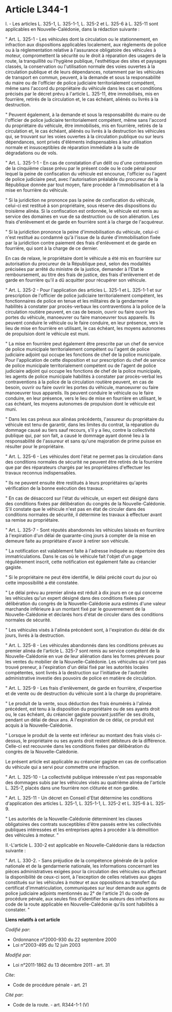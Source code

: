 # Article L344-1

I. - Les articles L. 325-1, L. 325-1-1, L. 325-2 et L. 325-6 à L. 325-11 sont applicables en Nouvelle-Calédonie, dans la
rédaction suivante : 

" Art. L. 325-1 - Les véhicules dont la circulation ou le stationnement, en infraction aux dispositions applicables
localement, aux règlements de police ou à la réglementation relative à l'assurance obligatoire des véhicules à moteur,
compromettent la sécurité ou le droit à réparation des usagers de la route, la tranquillité ou l'hygiène publique,
l'esthétique des sites et paysages classés, la conservation ou l'utilisation normale des voies ouvertes à la circulation
publique et de leurs dépendances, notamment par les véhicules de transport en commun, peuvent, à la demande et sous la
responsabilité du maire ou de l'officier de police judiciaire territorialement compétent, même sans l'accord du propriétaire
du véhicule dans les cas et conditions précisés par le décret prévu à l'article L. 325-11, être immobilisés, mis en
fourrière, retirés de la circulation et, le cas échéant, aliénés ou livrés à la destruction. 

" Peuvent également, à la demande et sous la responsabilité du maire ou de l'officier de police judiciaire territorialement
compétent, même sans l'accord du propriétaire du véhicule, être immobilisés, mis en fourrière, retirés de la circulation et,
le cas échéant, aliénés ou livrés à la destruction les véhicules qui, se trouvant sur les voies ouvertes à la circulation
publique ou sur leurs dépendances, sont privés d'éléments indispensables à leur utilisation normale et insusceptibles de
réparation immédiate à la suite de dégradations ou de vols. 

" Art. L. 325-1-1 - En cas de constatation d'un délit ou d'une contravention de la cinquième classe prévu par le présent code
ou le code pénal pour lequel la peine de confiscation du véhicule est encourue, l'officier ou l'agent de police judiciaire
peut, avec l'autorisation préalable du procureur de la République donnée par tout moyen, faire procéder à l'immobilisation et
à la mise en fourrière du véhicule. 

" Si la juridiction ne prononce pas la peine de confiscation du véhicule, celui-ci est restitué à son propriétaire, sous
réserve des dispositions du troisième alinéa. Si la confiscation est ordonnée, le véhicule est remis au service des domaines
en vue de sa destruction ou de son aliénation. Les frais d'enlèvement et de garde en fourrière sont à la charge de
l'acquéreur. 

" Si la juridiction prononce la peine d'immobilisation du véhicule, celui-ci n'est restitué au condamné qu'à l'issue de la
durée d'immobilisation fixée par la juridiction contre paiement des frais d'enlèvement et de garde en fourrière, qui sont à
la charge de ce dernier.

En cas de relaxe, le propriétaire dont le véhicule a été mis en fourrière sur autorisation du procureur de la République
peut, selon des modalités précisées par arrêté du ministre de la justice, demander à l'Etat le remboursement, au titre des
frais de justice, des frais d'enlèvement et de garde en fourrière qu'il a dû acquitter pour récupérer son véhicule. 

" Art. L. 325-2 - Pour l'application des articles L. 325-1 et L. 325-1-1 et sur prescription de l'officier de police
judiciaire territorialement compétent, les fonctionnaires de police en tenue et les militaires de la gendarmerie habilités à
constater par procès-verbaux les contraventions à la police de la circulation routière peuvent, en cas de besoin, ouvrir ou
faire ouvrir les portes du véhicule, manoeuvrer ou faire manoeuvrer tous appareils. Ils peuvent conduire le véhicule ou le
faire conduire, en leur présence, vers le lieu de mise en fourrière en utilisant, le cas échéant, les moyens autonomes de
propulsion dont le véhicule est muni. 

" La mise en fourrière peut également être prescrite par un chef de service de police municipale territorialement compétent
ou l'agent de police judiciaire adjoint qui occupe les fonctions de chef de la police municipale. Pour l'application de cette
disposition et sur prescription du chef de service de police municipale territorialement compétent ou de l'agent de police
judiciaire adjoint qui occupe les fonctions de chef de la police municipale, les agents de police municipale habilités à
constater par procès-verbal les contraventions à la police de la circulation routière peuvent, en cas de besoin, ouvrir ou
faire ouvrir les portes du véhicule, manoeuvrer ou faire manoeuvrer tous appareils. Ils peuvent conduire le véhicule ou le
faire conduire, en leur présence, vers le lieu de mise en fourrière en utilisant, le cas échéant, les moyens autonomes de
propulsion dont le véhicule est muni. 

" Dans les cas prévus aux alinéas précédents, l'assureur du propriétaire du véhicule est tenu de garantir, dans les limites
du contrat, la réparation du dommage causé au tiers sauf recours, s'il y a lieu, contre la collectivité publique qui, par son
fait, a causé le dommage ayant donné lieu à la responsabilité de l'assureur et sans qu'une majoration de prime puisse en
résulter pour le propriétaire. 

" Art. L. 325-6 - Les véhicules dont l'état ne permet pas la circulation dans des conditions normales de sécurité ne peuvent
être retirés de la fourrière que par des réparateurs chargés par les propriétaires d'effectuer les travaux reconnus
indispensables. 

" Ils ne peuvent ensuite être restitués à leurs propriétaires qu'après vérification de la bonne exécution des travaux. 

" En cas de désaccord sur l'état du véhicule, un expert est désigné dans des conditions fixées par délibération du congrès de
la Nouvelle-Calédonie. S'il constate que le véhicule n'est pas en état de circuler dans des conditions normales de sécurité,
il détermine les travaux à effectuer avant sa remise au propriétaire. 

" Art. L. 325-7 - Sont réputés abandonnés les véhicules laissés en fourrière à l'expiration d'un délai de quarante-cinq jours
à compter de la mise en demeure faite au propriétaire d'avoir à retirer son véhicule. 

" La notification est valablement faite à l'adresse indiquée au répertoire des immatriculations. Dans le cas où le véhicule
fait l'objet d'un gage régulièrement inscrit, cette notification est également faite au créancier gagiste. 

" Si le propriétaire ne peut être identifié, le délai précité court du jour où cette impossibilité a été constatée. 

" Le délai prévu au premier alinéa est réduit à dix jours en ce qui concerne les véhicules qu'un expert désigné dans des
conditions fixées par délibération du congrès de la Nouvelle-Calédonie aura estimés d'une valeur marchande inférieure à un
montant fixé par le gouvernement de la Nouvelle-Calédonie et déclarés hors d'état de circuler dans des conditions normales de
sécurité. 

" Les véhicules visés à l'alinéa précédent sont, à l'expiration du délai de dix jours, livrés à la destruction. 

" Art. L. 325-8 - Les véhicules abandonnés dans les conditions prévues au premier alinéa de l'article L. 325-7 sont remis au
service compétent de la Nouvelle-Calédonie en vue de leur aliénation dans les formes prévues pour les ventes du mobilier de
la Nouvelle-Calédonie. Les véhicules qui n'ont pas trouvé preneur, à l'expiration d'un délai fixé par les autorités locales
compétentes, sont livrés à la destruction sur l'initiative de l'autorité administrative investie des pouvoirs de police en
matière de circulation. 

" Art. L. 325-9 - Les frais d'enlèvement, de garde en fourrière, d'expertise et de vente ou de destruction du véhicule sont à
la charge du propriétaire. 

" Le produit de la vente, sous déduction des frais énumérés à l'alinéa précédent, est tenu à la disposition du propriétaire
ou de ses ayants droit ou, le cas échéant, du créancier gagiste pouvant justifier de ses droits, pendant un délai de deux
ans. A l'expiration de ce délai, ce produit est acquis à la Nouvelle-Calédonie. 

" Lorsque le produit de la vente est inférieur au montant des frais visés ci-dessus, le propriétaire ou ses ayants droit
restent débiteurs de la différence. Celle-ci est recouvrée dans les conditions fixées par délibération du congrès de la
Nouvelle-Calédonie. 

Le présent article est applicable au créancier gagiste en cas de confiscation du véhicule qui a servi pour commettre une
infraction. 

" Art. L. 325-10 - La collectivité publique intéressée n'est pas responsable des dommages subis par les véhicules visés au
quatrième alinéa de l'article L. 325-7, placés dans une fourrière non clôturée et non gardée. 

" Art. L. 325-11 - Un décret en Conseil d'Etat détermine les conditions d'application des articles L. 325-1, L. 325-1-1, L.
325-2 et L. 325-6 à L. 325-9. 

" Les autorités de la Nouvelle-Calédonie déterminent les clauses obligatoires des contrats susceptibles d'être passés entre
les collectivités publiques intéressées et les entreprises aptes à procéder à la démolition des véhicules à moteur. " 

II.-L'article L. 330-2 est applicable en Nouvelle-Calédonie dans la rédaction suivante : 

" Art. L. 330-2. - Sans préjudice de la compétence générale de la police nationale et de la gendarmerie nationale, les
informations concernant les pièces administratives exigées pour la circulation des véhicules ou affectant la disponibilité de
ceux-ci sont, à l'exception de celles relatives aux gages constitués sur les véhicules à moteur et aux oppositions au
transfert du certificat d'immatriculation, communiquées sur leur demande aux agents de police judiciaire adjoints mentionnés
au 2° de l'article 21 du code de procédure pénale, aux seules fins d'identifier les auteurs des infractions au code de la
route applicable en Nouvelle-Calédonie qu'ils sont habilités à constater. "

**Liens relatifs à cet article**

_Codifié par_:

  - Ordonnance n°2000-930 du 22 septembre 2000
  - Loi n°2003-495 du 12 juin 2003

_Modifié par_:

  - Loi n°2011-1862 du 13 décembre 2011 - art. 31

_Cite_:

  - Code de procédure pénale - art. 21

_Cité par_:

  - Code de la route. - art. R344-1-1 (V)
